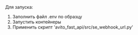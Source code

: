 Для запуска:
1) Заполнить файл .env по образцу
2) Запустить контейнеры
3) Применить скрипт 'avito_fast_api/src/se_webhook_url.py'
